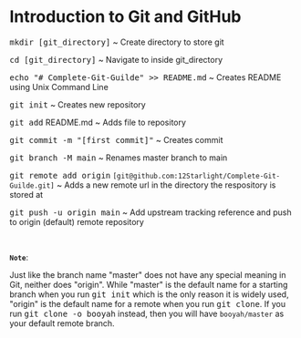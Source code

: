 # **Introduction to Git and GitHub**

<kbd>mkdir [git_directory]</kbd> ~ Create directory to store git

<kbd>cd [git_directory]</kbd> ~ Navigate to inside git_directory

<kbd>echo "# Complete-Git-Guilde" >> README.md</kbd> ~ Creates README using Unix Command Line

<kbd>git init</kbd> ~ Creates new repository

<kbd>git add</kbd> README.md ~ Adds file to repository

<kbd>git commit -m "[first commit]"</kbd> ~ Creates commit

<kbd>git branch -M main</kbd> ~ Renames master branch to main

<kbd>git remote add origin</kbd> `[git@github.com:12Starlight/Complete-Git-Guilde.git]` ~ Adds a new remote url in the directory the respository is stored at

<kbd>git push -u origin main</kbd> ~ Add upstream tracking reference and push to origin (default) remote repository

&nbsp;

**`Note`**:

Just like the branch name "master" does not have any special meaning in Git, neither does "origin". While "master" is the default name for a starting branch when you run <kbd>git init</kbd> which is the only reason it is widely used, "origin" is the default name for a remote when you run <kbd>git clone</kbd>. If you run <kbd>git clone -o booyah</kbd> instead, then you will have `booyah/master` as your default remote branch.